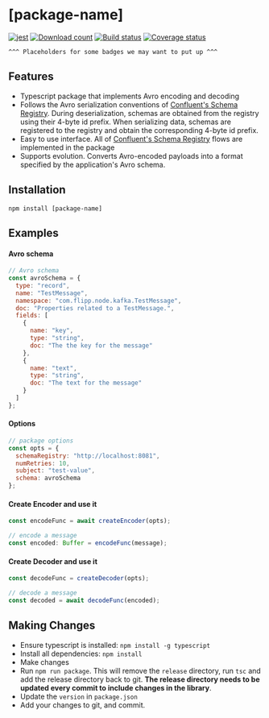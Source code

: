 # [package-name]

[![jest](https://facebook.github.io/jest/img/jest-badge.svg)](https://github.com/facebook/jest) [![Download count](https://img.shields.io/npm/dm/avsc.svg)](https://www.npmjs.com/package/avsc) [![Build status](https://travis-ci.org/mtth/avsc.svg?branch=master)](https://travis-ci.org/mtth/avsc) [![Coverage status](https://coveralls.io/repos/mtth/avsc/badge.svg?branch=master&service=github)](https://coveralls.io/github/mtth/avsc?branch=master)

`^^^ Placeholders for some badges we may want to put up ^^^`

## Features

- Typescript package that implements Avro encoding and decoding
- Follows the Avro serialization conventions of [Confluent's Schema Registry](https://github.com/confluentinc/schema-registry). During deserialization, schemas are obtained from the registry using their 4-byte id prefix. When serializing data, schemas are registered to the registry and obtain the corresponding 4-byte id prefix.
- Easy to use interface. All of [Confluent's Schema Registry](https://github.com/confluentinc/schema-registry) flows are implemented in the package
- Supports evolution. Converts Avro-encoded payloads into a format specified by the application's Avro schema.

## Installation

```
npm install [package-name]
```

## Examples

#### Avro schema

```javascript
// Avro schema
const avroSchema = {
  type: "record",
  name: "TestMessage",
  namespace: "com.flipp.node.kafka.TestMessage",
  doc: "Properties related to a TestMessage.",
  fields: [
    {
      name: "key",
      type: "string",
      doc: "The the key for the message"
    },
    {
      name: "text",
      type: "string",
      doc: "The text for the message"
    }
  ]
};
```

#### Options

```javascript
// package options
const opts = {
  schemaRegistry: "http://localhost:8081",
  numRetries: 10,
  subject: "test-value",
  schema: avroSchema
};
```

#### Create Encoder and use it

```javascript
const encodeFunc = await createEncoder(opts);

// encode a message
const encoded: Buffer = encodeFunc(message);
```

#### Create Decoder and use it

```javascript
const decodeFunc = createDecoder(opts);

// decode a message
const decoded = await decodeFunc(encoded);
```

## Making Changes

- Ensure typescript is installed: `npm install -g typescript`
- Install all dependencies: `npm install`
- Make changes
- Run `npm run package`. This will remove the `release` directory, run `tsc` and add the release directory back to git. **The release directory needs to be updated every commit to include changes in the library**.
- Update the `version` in `package.json`
- Add your changes to git, and commit.


